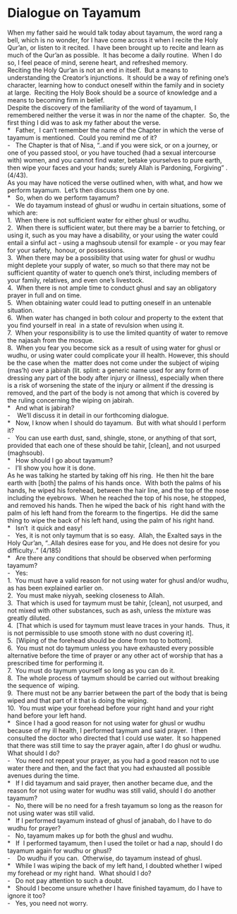 Dialogue on Tayamum
===================

When my father said he would talk today about tayamum, the word rang a
bell, which is no wonder, for I have come across it when I recite the
Holy Qur’an, or listen to it recited.  I have been brought up to recite
and learn as much of the Qur’an as possible.  It has become a daily
routine.  When I do so, I feel peace of mind, serene heart, and
refreshed memory.  
 Reciting the Holy Qur’an is not an end in itself.  But a means to
understanding the Creator’s injunctions.  It should be a way of refining
one’s character, learning how to conduct oneself within the family and
in society at large.  Reciting the Holy Book should be a source of
knowledge and a means to becoming firm in belief.  
 Despite the discovery of the familiarity of the word of tayamum, I
remembered neither the verse it was in nor the name of the chapter.  So,
the first thing I did was to ask my father about the verse.  
 \*   Father,  I can’t remember the name of the Chapter in which the
verse of tayamum is mentioned.  Could you remind me of it?  
 -   The Chapter is that of Nisa, “..and if you were sick, or on a
journey, or one of you passed stool, or you have touched (had a sexual
intercourse with) women, and you cannot find water, betake yourselves to
pure earth, then wipe your faces and your hands; surely Allah is
Pardoning, Forgiving” . (4/43).  
 As you may have noticed the verse outlined when, with what, and how we
perform tayamum.  Let’s then discuss them one by one.  
 \*   So, when do we perform tayamum?  
 -   We do tayamum instead of ghusl or wudhu in certain situations, some
of which are:  
 1.  When there is not sufficient water for either ghusl or wudhu.  
 2.  When there is sufficient water, but there may be a barrier to
fetching, or using it, such as you may have a disability, or your using
the water could entail a sinful act - using a maghsoub utensil for
example - or you may fear for your safety,  honour, or possessions.  
 3.  When there may be a possibility that using water for ghusl or wudhu
might deplete your supply of water, so much so that there may not be
sufficient quantity of water to quench one’s thirst, including members
of your family, relatives, and even one’s livestock.  
 4.  When there is not ample time to conduct ghusl and say an obligatory
prayer in full and on time.  
 5.  When obtaining water could lead to putting oneself in an untenable
situation.  
 6.  When water has changed in both colour and property to the extent
that you find yourself in real  in a state of revulsion when using it.  
 7.  When your responsibility is to use the limited quantity of water to
remove the najasah from the mosque.  
 8.  When you fear you become sick as a result of using water for ghusl
or wudhu, or using water could complicate your ill health. However, this
should be the case when the  matter does not come under the subject of
wiping (mas’h) over a jabirah (lit. splint: a generic name used for any
form of dressing any part of the body after injury or illness),
especially when there is a risk of worsening the state of the injury or
ailment if the dressing is removed, and the part of the body is not
among that which is covered by the ruling concerning the wiping on
jabirah.  
 \*   And what is jabirah?  
 -    We’ll discuss it in detail in our forthcoming dialogue.  
 \*   Now, I know when I should do tayamum.  But with what should I
perform it?  
 -   You can use earth dust, sand, shingle, stone, or anything of that
sort, provided that each one of these should be tahir, [clean], and not
usurped (maghsoub).  
 \*   How should I go about tayamum?  
 -   I’ll show you how it is done.  
 As he was talking he started by taking off his ring.  He then hit the
bare earth with [both] the palms of his hands once.  With both the palms
of his hands, he wiped his forehead, between the hair line, and the top
of the nose including the eyebrows.  When he reached the top of his
nose, he stopped, and removed his hands. Then he wiped the back of his 
right hand with the palm of his left hand from the forearm to the
fingertips.  He did the same thing to wipe the back of his left hand,
using the palm of his right hand.  
 \*   Isn’t  it quick and easy!  
 -   Yes, it is not only taymum that is so easy.  Allah, the Exalted
says in the Holy Qur’an, “..Allah desires ease for you, and He does not
desire for you difficulty..” (4/185)  
 \*   Are there any conditions that should be observed when performing
tayamum?  
 -   Yes:  
 1.  You must have a valid reason for not using water for ghusl and/or
wudhu, as has been explained earlier on.  
 2.  You must make niyyah, seeking closeness to Allah.  
 3.  That which is used for taymum must be tahir, [clean], not usurped,
and not mixed with other substances, such as ash, unless the mixture was
greatly diluted.  
 4.  [That which is used for taymum must leave traces in your hands. 
Thus, it is not permissible to use smooth stone with no dust covering
it].  
 5.  [Wiping of the forehead should be done from top to bottom].  
 6.  You must not do taymum unless you have exhausted every possible
alternative before the time of prayer or any other act of worship that
has a prescribed time for performing it.  
 7.  You must do taymum yourself so long as you can do it.  
 8.  The whole process of taymum should be carried out without breaking
the sequence of  wiping.  
 9.  There must not be any barrier between the part of the body that is
being wiped and that part of it that is doing the wiping.  
 10.  You must wipe your forehead before your right hand and your right
hand before your left hand.  
 \*   Since I had a good reason for not using water for ghusl or wudhu
because of my ill health, I performed taymum and said prayer.  I then
consulted the doctor who directed that I could use water.  It so
happened that there was still time to say the prayer again, after I do
ghusl or wudhu.  What should I do?  
 -   You need not repeat your prayer, as you had a good reason not to
use water there and then, and the fact that you had exhausted all
possible avenues during the time.   
 \*   If I did tayamum and said prayer, then another became due, and the
reason for not using water for wudhu was still valid, should I do
another tayamum?  
 -   No, there will be no need for a fresh tayamum so long as the reason
for not using water was still valid.    
 \*   If I performed tayamum instead of ghusl of janabah, do I have to
do wudhu for prayer?  
 -   No, tayamum makes up for both the ghusl and wudhu.  
 \*   If  I performed tayamum, then I used the toilet or had a nap,
should I do tayamum again for wudhu or ghusl?  
 -    Do wudhu if you can.  Otherwise, do tayamum instead of ghusl.  
 \*   While I was wiping the back of my left hand, I doubted whether I
wiped my forehead or my right hand.  What should I do?  
 -   Do not pay attention to such a doubt.  
 \*   Should I become unsure whether I have finished tayamum, do I have
to ignore it too?  
 -   Yes, you need not worry.  
    
   


